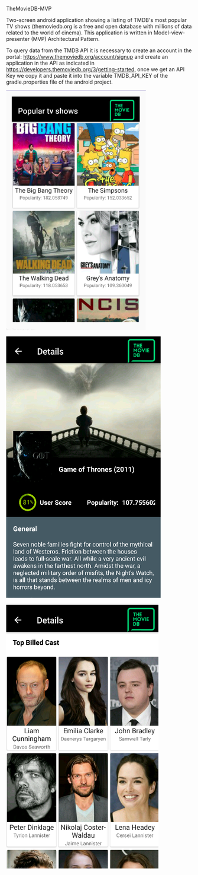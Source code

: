 TheMovieDB-MVP

Two-screen android application showing a listing of TMDB's most popular TV shows (themoviedb.org is a free and open database with millions of data related to the world of cinema). This application is written in Model-view-presenter (MVP) Architectural Pattern.

To query data from the TMDB API it is necessary to create an account in the portal: https://www.themoviedb.org/account/signup and create an application in the API as indicated in https://developers.themoviedb.org/3/getting-started, once we get an API Key we copy it and paste it into the variable TMDB_API_KEY of the gradle.properties file of the android project.

![alt text](https://github.com/jorgechaviel/TheMovieDB-MVP/blob/master/CapturaTVShowList.png)

![alt text](https://github.com/jorgechaviel/TheMovieDB-MVP/blob/master/CapturaTVShowDetails2.png)

![alt text](https://github.com/jorgechaviel/TheMovieDB-MVP/blob/master/CapturaTVShowDetails1.png)
